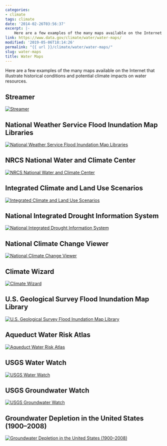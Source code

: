 ```yaml
---
categories:
- climate
tags: climate
date: '2014-02-26T03:56:37'
excerpt: |-
    Here are a few examples of the many maps available on the Internet that illustrate historical conditions and potential climate impacts on water resources…
link: https://www.data.gov/climate/water/water-maps/
modified: '2019-05-06T18:14:26'
permalink: "{{ url }}/climate/water/water-maps/"
slug: water-maps
title: Water Maps
---
```


Here are a few examples of the many maps available on the Internet that illustrate historical conditions and potential climate impacts on water resources.

## Streamer
[![Streamer](https://s3-us-gov-west-1.amazonaws.com/cg-0817d6e3-93c4-4de8-8b32-da6919464e61/Streamer.png "Streamer")](https://txpub.usgs.gov/DSS/streamer/web/ "Streamer")

## National Weather Service Flood Inundation Map Libraries
[![National Weather Service Flood Inundation Map Libraries](https://s3-us-gov-west-1.amazonaws.com/cg-0817d6e3-93c4-4de8-8b32-da6919464e61/NationalWeatherServiceFloodInundationMapLibraries.png "National Weather Service Flood Inundation Map Libraries")](https://water.weather.gov/ahps/inundation.php "National Weather Service Flood Inundation Map Libraries")

## NRCS National Water and Climate Center
[![NRCS National Water and Climate Center](https://s3-us-gov-west-1.amazonaws.com/cg-0817d6e3-93c4-4de8-8b32-da6919464e61/USDANRCSNationalWaterandClimateCenterMapper.png "NRCS National Water and Climate Center")](https://www.wcc.nrcs.usda.gov/webmap/ "NRCS National Water and Climate Center")

## Integrated Climate and Land Use Scenarios
[![Integrated Climate and Land Use Scenarios](https://s3-us-gov-west-1.amazonaws.com/cg-0817d6e3-93c4-4de8-8b32-da6919464e61/IntegratedClimateandLandUseScenarios1.png "Integrated Climate and Land Use Scenarios")](https://www.epa.gov/ncea/global/iclus/ "Integrated Climate and Land Use Scenarios")

## National Integrated Drought Information System
[![National Integrated Drought Information System](https://s3-us-gov-west-1.amazonaws.com/cg-0817d6e3-93c4-4de8-8b32-da6919464e61/NationalIntegratedDroughtInformationSystem.png "National Integrated Drought Information System")](https://drought.gov "National Integrated Drought Information System")

## National Climate Change Viewer
[![National Climate Change Viewer](https://s3-us-gov-west-1.amazonaws.com/cg-0817d6e3-93c4-4de8-8b32-da6919464e61/NationalClimateChangeViewer.png "National Climate Change Viewer")](https://www2.usgs.gov/climate_landuse/clu_rd/nccv/viewer.asp "National Climate Change Viewer")

## Climate Wizard
[![Climate Wizard](https://s3-us-gov-west-1.amazonaws.com/cg-0817d6e3-93c4-4de8-8b32-da6919464e61/ClimateWizard.png "Climate Wizard")](https://climatewizard.ciat.cgiar.org/index1.html "Climate Wizard")

## U.S. Geological Survey Flood Inundation Map Library
[![U.S. Geological Survey Flood Inundation Map Library](https://s3-us-gov-west-1.amazonaws.com/cg-0817d6e3-93c4-4de8-8b32-da6919464e61/USGeologicalSurveyFloodInundationMapLibrary.png "U.S. Geological Survey Flood Inundation Map Library")](https://water.usgs.gov/osw/flood_inundation/ "U.S. Geological Survey Flood Inundation Map Library")

## Aqueduct Water Risk Atlas
[![Aqueduct Water Risk Atlas](https://s3-us-gov-west-1.amazonaws.com/cg-0817d6e3-93c4-4de8-8b32-da6919464e61/AqueductWaterRiskAtlas.png "Aqueduct Water Risk Atlas")](https://www.wri.org/our-work/project/aqueduct "Aqueduct Water Risk Atlas")

## USGS Water Watch
[![USGS Water Watch](https://s3-us-gov-west-1.amazonaws.com/cg-0817d6e3-93c4-4de8-8b32-da6919464e61/USGSWaterWatch.png "USGS Water Watch")](https://waterwatch.usgs.gov/ "USGS Water Watch")

## USGS Groundwater Watch
[![USGS Groundwater Watch](https://s3-us-gov-west-1.amazonaws.com/cg-0817d6e3-93c4-4de8-8b32-da6919464e61/USGSGroundwaterWatch.png "USGS Groundwater Watch")](https://groundwaterwatch.usgs.gov/ "USGS Groundwater Watch")

## Groundwater Depletion in the United States (1900–2008)
[![Groundwater Depletion in the United States (1900–2008)](https://s3-us-gov-west-1.amazonaws.com/cg-0817d6e3-93c4-4de8-8b32-da6919464e61/GroundwaterDepletionintheUnitedStates.png "Groundwater Depletion in the United States (1900–2008)")](https://pubs.usgs.gov/sir/2013/5079/ "Groundwater Depletion in the United States (1900–2008)")
